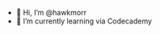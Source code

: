 - 👋 Hi, I’m @hawkmorr
- 🌱 I’m currently learning via Codecademy

<!---
hawkmorr/hawkmorr is a ✨ special ✨ repository because its `README.md` (this file) appears on your GitHub profile.
You can click the Preview link to take a look at your changes.
--->
